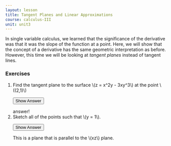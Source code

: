 ```yaml
---
layout: lesson
title: Tangent Planes and Linear Approximations
course: calculus-III
unit: unit3
---
```


In single variable calculus, we learned that the significance of the derivative was that it was the slope of the function at a point. Here, we will show that the concept of a derivative has the same geometric interpretation as before. However, this time we will be looking at *tangent planes* instead of tangent lines.


### Exercises

<ol>
<li> <div> Find the tangent plane to the surface \(z = x^2y - 3xy^3\) at the point \((2,1)\) </div>

<button onclick="myFunction('answer1')" class="answerButton">Show Answer</button>
<div  id="answer1" class="answer">
answer!
</div> </li>

<li> <div> Sketch all of the points such that \(y = 1\). </div>

<button onclick="myFunction('answer2')" class="answerButton">Show Answer</button>
<div  id="answer2" class="answer">
This is a plane that is parallel to the \(xz\) plane. 
</div> </li>
</ol>
